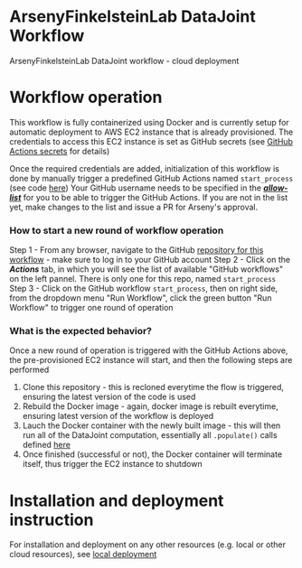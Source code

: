 # ArsenyFinkelsteinLab DataJoint Workflow
ArsenyFinkelsteinLab DataJoint workflow - cloud deployment

# Workflow operation

This workflow is fully containerized using Docker and is currently setup for automatic deployment to AWS EC2 instance that is already provisioned. 
The credentials to access this EC2 instance is set as GitHub secrets (see [GitHub Actions secrets](./github/workflows/start_process.README.md) for details)

Once the required credentials are added, initialization of this workflow is done by manually trigger a predefined GitHub Actions named `start_process` (see code [here](./github/workflows/start_process.yaml))
Your GitHub username needs to be specified in the [***allow-list***](./github/workflows/start_process_allow_list) for you to be able to trigger the GitHub Actions. If you are not in the list yet, make changes to the list and issue a PR for Arseny's approval. 

### How to start a new round of workflow operation

Step 1 - From any browser, navigate to the GitHub [repository for this workflow](https://github.com/ArsenyFinkelsteinLab/DJ_cloud) - make sure to log in to your GitHub account
Step 2 - Click on the ***Actions*** tab, in which you will see the list of available "GitHub workflows" on the left pannel. There is only one for this repo, named `start_process`
Step 3 - Click on the GitHub workflow `start_process`, then on right side, from the dropdown menu "Run Workflow", click the green button "Run Workflow" to trigger one round of operation

### What is the expected behavior?
Once a new round of operation is triggered with the GitHub Actions above, the pre-provisioned EC2 instance will start, and then the following steps are performed
1. Clone this repository - this is recloned everytime the flow is triggered, ensuring the latest version of the code is used
2. Rebuild the Docker image - again, docker image is rebuilt everytime, ensuring latest version of the workflow is deployed
3. Lauch the Docker container with the newly built image - this will then run all of the DataJoint computation, essentially all `.populate()` calls defined [here](https://github.com/ArsenyFinkelsteinLab/DJ_cloud/blob/main/workflow/populate/worker.py#L27)
4. Once finished (successful or not), the Docker container will terminate itself, thus trigger the EC2 instance to shutdown

# Installation and deployment instruction
For installation and deployment on any other resources (e.g. local or other cloud resources), see [local deployment](./docs/local_installation_and_deployment.md)